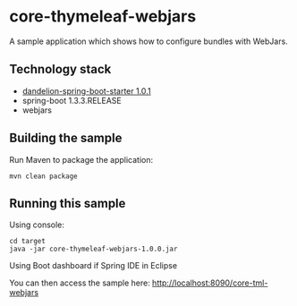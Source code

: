 core-thymeleaf-webjars
=================================================================

A sample application which shows how to configure bundles with WebJars.

## Technology stack

 - [dandelion-spring-boot-starter 1.0.1](https://github.com/webcane/dandelion-spring-boot-starter)
 - spring-boot 1.3.3.RELEASE
 - webjars

## Building the sample

 Run Maven to package the application:
 
    mvn clean package 
    
## Running this sample

Using console:

    cd target
    java -jar core-thymeleaf-webjars-1.0.0.jar

Using Boot dashboard if Spring IDE in Eclipse

You can then access the sample here: [http://localhost:8090/core-tml-webjars](http://localhost:8090/core-tml-webjars)
